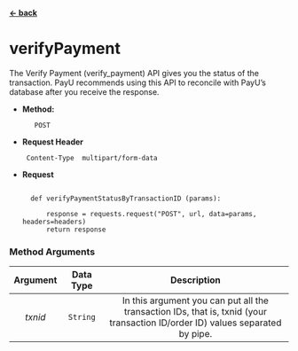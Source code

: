 
[**<- back**](/web-sdk-python/README.md)
# verifyPayment



The Verify Payment (verify_payment) API gives you the status of the transaction. PayU recommends using this API to reconcile with PayU’s database after you receive the response.


* **Method:**

         POST


*  **Request Header**

        Content-Type  multipart/form-data


* **Request**

  ```class verifyPayment:

    def verifyPaymentStatusByTransactionID (params):
 
        response = requests.request("POST", url, data=params, headers=headers)
        return response
  ```

### Method Arguments


| Argument | Data Type    | Description   |
|:--------:| :---: | :---: |
| *txnid*  | ```String```   | In this argument you can put all the transaction IDs, that is, txnid (your transaction ID/order ID) values separated by pipe.   |

